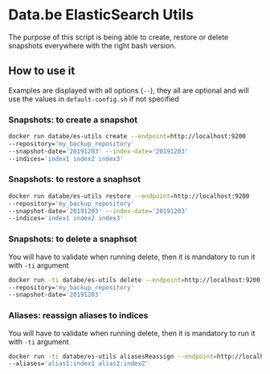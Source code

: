 # Data.be ElasticSearch Utils

The purpose of this script is being able to create, restore or delete snapshots everywhere with the right bash version.

## How to use it

Examples are displayed with all options (`--`), they all are optional and will use the values in `default-config.sh` if not specified

### Snapshots: to create a snapshot

```bash
docker run databe/es-utils create --endpoint=http://localhost:9200
--repository='my_backup_repository'
--snapshot-date='20191203' --index-date='20191203'
--indices='index1 index2 index3'
```

### Snapshots: to restore a snaphsot

```bash
docker run databe/es-utils restore --endpoint=http://localhost:9200
--repository='my_backup_repository'
--snapshot-date='20191203' --index-date='20191203'
--indices='index1 index2 index3'
```

### Snapshots: to delete a snaphsot

You will have to validate when running delete, then it is mandatory to run it with `-ti` argument

```bash
docker run -ti databe/es-utils delete --endpoint=http://localhost:9200
--repository='my_backup_repository'
--snapshot-date='20191203'
```

### Aliases: reassign aliases to indices

You will have to validate when running delete, then it is mandatory to run it with `-ti` argument

```bash
docker run -ti databe/es-utils aliasesReassign --endpoint=http://localhost:9200
--aliases='alias1:index1 alias2:index2'
```
